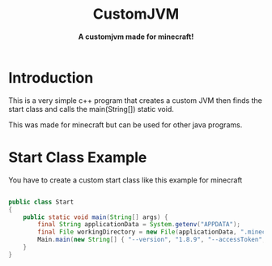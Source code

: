 <h1 align="center">CustomJVM</h1>
<div align="center">
<strong> A customjvm made for minecraft!</strong>
</div>
<br />

# Introduction
This is a very simple c++ program that creates a custom JVM then finds the start class and calls the main(String[]) static void.

This was made for minecraft but can be used for other java programs.

# Start Class Example
You have to create a custom start class like this example for minecraft
```java

public class Start
{
    public static void main(String[] args) {
        final String applicationData = System.getenv("APPDATA");
        final File workingDirectory = new File(applicationData, ".minecraft/");
        Main.main(new String[] { "--version", "1.8.9", "--accessToken", "0", "--assetIndex", "1.8", "--userProperties", "{}", "--gameDir", new File(workingDirectory, ".").getAbsolutePath(), "--assetsDir", new File(workingDirectory, "assets/").getAbsolutePath() });
    }
}
```
